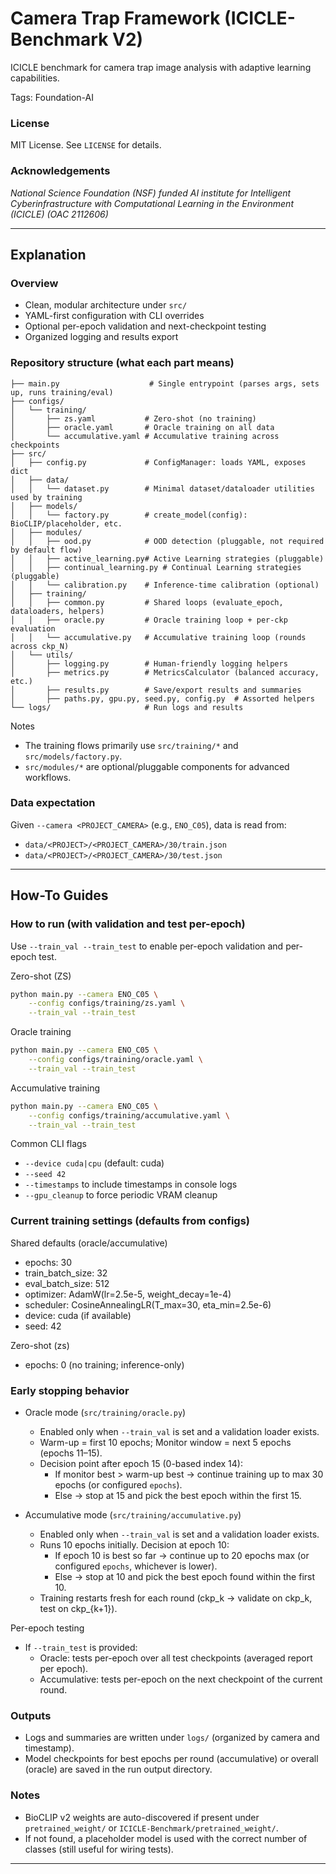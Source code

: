 # Camera Trap Framework (ICICLE-Benchmark V2)

ICICLE benchmark for camera trap image analysis with adaptive learning capabilities.

Tags: Foundation-AI

### License

MIT License. See `LICENSE` for details.

### Acknowledgements

*National Science Foundation (NSF) funded AI institute for Intelligent Cyberinfrastructure with Computational Learning in the Environment (ICICLE) (OAC 2112606)*

---
## Explanation

### Overview

- Clean, modular architecture under `src/`
- YAML-first configuration with CLI overrides
- Optional per-epoch validation and next-checkpoint testing
- Organized logging and results export

### Repository structure (what each part means)

```
├── main.py                    # Single entrypoint (parses args, sets up, runs training/eval)
├── configs/
│   └── training/
│       ├── zs.yaml           # Zero-shot (no training)
│       ├── oracle.yaml       # Oracle training on all data
│       └── accumulative.yaml # Accumulative training across checkpoints
├── src/
│   ├── config.py             # ConfigManager: loads YAML, exposes dict
│   ├── data/
│   │   └── dataset.py        # Minimal dataset/dataloader utilities used by training
│   ├── models/
│   │   └── factory.py        # create_model(config): BioCLIP/placeholder, etc.
│   ├── modules/
│   │   ├── ood.py            # OOD detection (pluggable, not required by default flow)
│   │   ├── active_learning.py# Active Learning strategies (pluggable)
│   │   ├── continual_learning.py # Continual Learning strategies (pluggable)
│   │   └── calibration.py    # Inference-time calibration (optional)
│   ├── training/
│   │   ├── common.py         # Shared loops (evaluate_epoch, dataloaders, helpers)
│   │   ├── oracle.py         # Oracle training loop + per-ckp evaluation
│   │   └── accumulative.py   # Accumulative training loop (rounds across ckp_N)
│   └── utils/
│       ├── logging.py        # Human-friendly logging helpers
│       ├── metrics.py        # MetricsCalculator (balanced accuracy, etc.)
│       ├── results.py        # Save/export results and summaries
│       ├── paths.py, gpu.py, seed.py, config.py  # Assorted helpers
└── logs/                     # Run logs and results
```

Notes
- The training flows primarily use `src/training/*` and `src/models/factory.py`.
- `src/modules/*` are optional/pluggable components for advanced workflows.

### Data expectation

Given `--camera <PROJECT_CAMERA>` (e.g., `ENO_C05`), data is read from:
- `data/<PROJECT>/<PROJECT_CAMERA>/30/train.json`
- `data/<PROJECT>/<PROJECT_CAMERA>/30/test.json`

---

## How-To Guides

### How to run (with validation and test per-epoch)

Use `--train_val --train_test` to enable per-epoch validation and per-epoch test.

Zero-shot (ZS)
```bash
python main.py --camera ENO_C05 \
	--config configs/training/zs.yaml \
	--train_val --train_test
```

Oracle training
```bash
python main.py --camera ENO_C05 \
	--config configs/training/oracle.yaml \
	--train_val --train_test
```

Accumulative training
```bash
python main.py --camera ENO_C05 \
	--config configs/training/accumulative.yaml \
	--train_val --train_test
```

Common CLI flags
- `--device cuda|cpu` (default: cuda)
- `--seed 42`
- `--timestamps` to include timestamps in console logs
- `--gpu_cleanup` to force periodic VRAM cleanup

### Current training settings (defaults from configs)

Shared defaults (oracle/accumulative)
- epochs: 30
- train_batch_size: 32
- eval_batch_size: 512
- optimizer: AdamW(lr=2.5e-5, weight_decay=1e-4)
- scheduler: CosineAnnealingLR(T_max=30, eta_min=2.5e-6)
- device: cuda (if available)
- seed: 42

Zero-shot (zs)
- epochs: 0 (no training; inference-only)

### Early stopping behavior

- Oracle mode (`src/training/oracle.py`)
	- Enabled only when `--train_val` is set and a validation loader exists.
	- Warm-up = first 10 epochs; Monitor window = next 5 epochs (epochs 11–15).
	- Decision point after epoch 15 (0-based index 14):
		- If monitor best > warm-up best → continue training up to max 30 epochs (or configured `epochs`).
		- Else → stop at 15 and pick the best epoch within the first 15.

- Accumulative mode (`src/training/accumulative.py`)
	- Enabled only when `--train_val` is set and a validation loader exists.
	- Runs 10 epochs initially. Decision at epoch 10:
		- If epoch 10 is best so far → continue up to 20 epochs max (or configured `epochs`, whichever is lower).
		- Else → stop at 10 and pick the best epoch found within the first 10.
	- Training restarts fresh for each round (ckp_k → validate on ckp_k, test on ckp_{k+1}).

Per-epoch testing
- If `--train_test` is provided:
	- Oracle: tests per-epoch over all test checkpoints (averaged report per epoch).
	- Accumulative: tests per-epoch on the next checkpoint of the current round.

### Outputs

- Logs and summaries are written under `logs/` (organized by camera and timestamp).
- Model checkpoints for best epochs per round (accumulative) or overall (oracle) are saved in the run output directory.

### Notes

- BioCLIP v2 weights are auto-discovered if present under `pretrained_weight/` or `ICICLE-Benchmark/pretrained_weight/`.
- If not found, a placeholder model is used with the correct number of classes (still useful for wiring tests).

---
